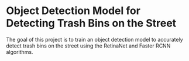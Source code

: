 # Object Detection Model for Detecting Trash Bins on the Street

The goal of this project is to train an object detection model to accurately detect trash bins on the street using the RetinaNet and Faster RCNN algorithms.

